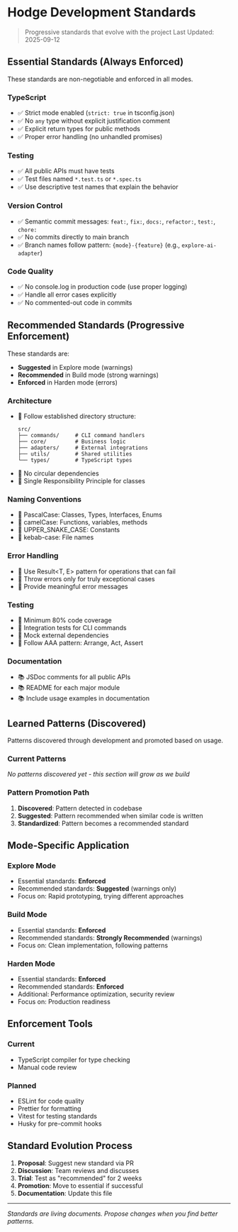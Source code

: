 # Hodge Development Standards

> Progressive standards that evolve with the project
> Last Updated: 2025-09-12

## Essential Standards (Always Enforced)

These standards are non-negotiable and enforced in all modes.

### TypeScript
- ✅ Strict mode enabled (`strict: true` in tsconfig.json)
- ✅ No `any` type without explicit justification comment
- ✅ Explicit return types for public methods
- ✅ Proper error handling (no unhandled promises)

### Testing
- ✅ All public APIs must have tests
- ✅ Test files named `*.test.ts` or `*.spec.ts`
- ✅ Use descriptive test names that explain the behavior

### Version Control
- ✅ Semantic commit messages: `feat:`, `fix:`, `docs:`, `refactor:`, `test:`, `chore:`
- ✅ No commits directly to main branch
- ✅ Branch names follow pattern: `{mode}-{feature}` (e.g., `explore-ai-adapter`)

### Code Quality
- ✅ No console.log in production code (use proper logging)
- ✅ Handle all error cases explicitly
- ✅ No commented-out code in commits

## Recommended Standards (Progressive Enforcement)

These standards are:
- **Suggested** in Explore mode (warnings)
- **Recommended** in Build mode (strong warnings)
- **Enforced** in Harden mode (errors)

### Architecture
- 📁 Follow established directory structure:
  ```
  src/
  ├── commands/     # CLI command handlers
  ├── core/         # Business logic
  ├── adapters/     # External integrations
  ├── utils/        # Shared utilities
  └── types/        # TypeScript types
  ```
- 🔄 No circular dependencies
- 🎯 Single Responsibility Principle for classes

### Naming Conventions
- 📝 PascalCase: Classes, Types, Interfaces, Enums
- 📝 camelCase: Functions, variables, methods
- 📝 UPPER_SNAKE_CASE: Constants
- 📝 kebab-case: File names

### Error Handling
- 🔧 Use Result<T, E> pattern for operations that can fail
- 🔧 Throw errors only for truly exceptional cases
- 🔧 Provide meaningful error messages

### Testing
- 🧪 Minimum 80% code coverage
- 🧪 Integration tests for CLI commands
- 🧪 Mock external dependencies
- 🧪 Follow AAA pattern: Arrange, Act, Assert

### Documentation
- 📚 JSDoc comments for all public APIs
- 📚 README for each major module
- 📚 Include usage examples in documentation

## Learned Patterns (Discovered)

Patterns discovered through development and promoted based on usage.

### Current Patterns
*No patterns discovered yet - this section will grow as we build*

### Pattern Promotion Path
1. **Discovered**: Pattern detected in codebase
2. **Suggested**: Pattern recommended when similar code is written
3. **Standardized**: Pattern becomes a recommended standard

## Mode-Specific Application

### Explore Mode
- Essential standards: **Enforced**
- Recommended standards: **Suggested** (warnings only)
- Focus on: Rapid prototyping, trying different approaches

### Build Mode
- Essential standards: **Enforced**
- Recommended standards: **Strongly Recommended** (warnings)
- Focus on: Clean implementation, following patterns

### Harden Mode
- Essential standards: **Enforced**
- Recommended standards: **Enforced**
- Additional: Performance optimization, security review
- Focus on: Production readiness

## Enforcement Tools

### Current
- TypeScript compiler for type checking
- Manual code review

### Planned
- ESLint for code quality
- Prettier for formatting
- Vitest for testing standards
- Husky for pre-commit hooks

## Standard Evolution Process

1. **Proposal**: Suggest new standard via PR
2. **Discussion**: Team reviews and discusses
3. **Trial**: Test as "recommended" for 2 weeks
4. **Promotion**: Move to essential if successful
5. **Documentation**: Update this file

---

*Standards are living documents. Propose changes when you find better patterns.*